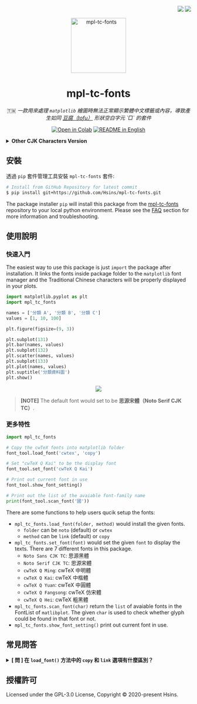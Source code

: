 <div align="right">

  [![](https://img.shields.io/pypi/v/mpl-tc-fonts?style=flat-square)](https://pypi.org/project/mpl-tc-fonts/)
  [![](https://img.shields.io/github/license/Hsins/mpl-tc-fonts.svg?style=flat-square)](./LICENSE)

</div>

<div align="center">

<img src="https://i.imgur.com/21O7uhj.png" alt="mpl-tc-fonts" height="150px">

# mpl-tc-fonts

🇹🇼 _一款用來處理 `matplotlib` 繪圖時無法正常顯示繁體中文標籤或內容，導致產生如同 [豆腐（tofu）](https://en.wikipedia.org/wiki/Specials_(Unicode_block)) 形狀空白字元 `□` 的套件_

[![Open in Colab](https://img.shields.io/badge/DEMO-Open%20in%20Colab-DB8E34.svg?logo=jupyter&style=flat-square)](https://colab.research.google.com/github/hsins/mpl-tc-fonts/blob/main/examples/examples.ipynb)
[![README in English](https://img.shields.io/badge/README-English-8CA1AF.svg?logo=read-the-docs&style=flat-square)](./README.md)

</div>

<details><summary><b>Other CJK Characters Version</b></summary>
<p>

<div align="center">

[🇨🇳 簡體中文](https://github.com/Hsins/mpl-sc-fonts) ・ [🇯🇵 日語](https://github.com/Hsins/mpl-jp-fonts) ・ [🇰🇷 韓文](https://github.com/Hsins/mpl-kr-fonts)

</div>

<p>
</details>

## 安裝

透過 `pip` 套件管理工具安裝 `mpl-tc-fonts` 套件:

```bash
# Install from GitHub Repository for latest commit
$ pip install git+https://github.com/Hsins/mpl-tc-fonts.git
```

The package installer `pip` will install this package from the [
mpl-tc-fonts](https://github.com/Hsins/mpl-tc-fonts) repository to your local python environment. Please see the [FAQ](#faq) section for more information and troubleshooting.

## 使用說明

### 快速入門

The easiest way to use this package is just `import` the package after installation. It links the fonts inside package folder to the `matplotlib` font manager and the Traditional Chinese characters will be properly displayed in your plots.

```python
import matplotlib.pyplot as plt
import mpl_tc_fonts

names = ['分類 A', '分類 B', '分類 C']
values = [1, 10, 100]

plt.figure(figsize=(9, 3))

plt.subplot(131)
plt.bar(names, values)
plt.subplot(132)
plt.scatter(names, values)
plt.subplot(133)
plt.plot(names, values)
plt.suptitle('分類資料圖')
plt.show()
```

<p align="center">
  <img src="https://i.imgur.com/cwp1Qz4.png">
</p>

> **[NOTE]** The default font would set to be **思源宋體（Noto Serif CJK TC）**.

### 更多特性

```python
import mpl_tc_fonts

# Copy the cwTeX fonts into matplotlib folder
font_tool.load_font('cwtex', 'copy')

# Set "cwTeX Q Kai" to be the display font
font_tool.set_font('cwTeX Q Kai')

# Print out current font in use
font_tool.show_font_setting()

# Print out the list of the avaiable font-family name
print(font_tool.scan_font('國'))
```

There are some functions to help users qucik setup the fonts:

- `mpl_tc_fonts.load_font(folder, method)` would install the given fonts.
  - `folder` can be `noto` (default) or `cwtex`
  - `method` can be `link` (default) or `copy`
- `mpl_tc_fonts.set_font(font)` would set the given `font` to display the texts. There are 7 different fonts in this package.
  - `Noto Sans CJK TC`: 思源黑體
  - `Noto Serif CJK TC`: 思源宋體
  - `cwTeX Q Ming`: cwTeX 中明體
  - `cwTeX Q Kai`: cwTeX 中楷體
  - `cwTeX Q Yuan`: cwTeX 中圓體
  - `cwTeX Q Fangsong`: cwTeX 仿宋體
  - `cwTeX Q Hei`: cwTeX 粗黑體
- `mpl_tc_fonts.scan_font(char)` return the `list` of avaiable fonts in the FontList of `matlibplot`. The given `char` is used to check whether glyph could be found in that font or not.
- `mpl_tc_fonts.show_font_setting()` print out current font in use.

## 常見問答

<details><summary><b>[ 問 ] 在 <code>load_font()</code> 方法中的 <code>copy</code> 和 <code>link</code> 選項有什麼區別？</b></summary>
<p>

> TBD

<p>
</details>

## 授權許可

Licensed under the GPL-3.0 License, Copyright © 2020-present Hsins.